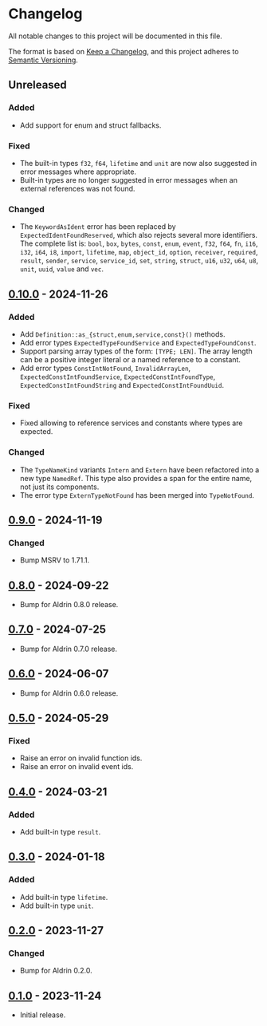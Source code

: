 # Changelog

All notable changes to this project will be documented in this file.

The format is based on [Keep a Changelog](https://keepachangelog.com/en/1.0.0/),
and this project adheres to [Semantic Versioning](https://semver.org/spec/v2.0.0.html).

## Unreleased

### Added

- Add support for enum and struct fallbacks.

### Fixed

- The built-in types `f32`, `f64`, `lifetime` and `unit` are now also suggested in error messages
  where appropriate.
- Built-in types are no longer suggested in error messages when an external references was not
  found.

### Changed

- The `KeywordAsIdent` error has been replaced by `ExpectedIdentFoundReserved`, which also rejects
  several more identifiers. The complete list is: `bool`, `box`, `bytes`, `const`, `enum`, `event`,
  `f32`, `f64`, `fn`, `i16`, `i32`, `i64`, `i8`, `import`, `lifetime`, `map`, `object_id`, `option`,
  `receiver`, `required`, `result`, `sender`, `service`, `service_id`, `set`, `string`, `struct`,
  `u16`, `u32`, `u64`, `u8`, `unit`, `uuid`, `value` and `vec`.

## [0.10.0] - 2024-11-26

### Added

- Add `Definition::as_{struct,enum,service,const}()` methods.
- Add error types `ExpectedTypeFoundService` and `ExpectedTypeFoundConst`.
- Support parsing array types of the form: `[TYPE; LEN]`. The array length can be a positive integer
  literal or a named reference to a constant.
- Add error types `ConstIntNotFound`, `InvalidArrayLen`, `ExpectedConstIntFoundService`,
  `ExpectedConstIntFoundType`, `ExpectedConstIntFoundString` and `ExpectedConstIntFoundUuid`.

### Fixed

- Fixed allowing to reference services and constants where types are expected.

### Changed

- The `TypeNameKind` variants `Intern` and `Extern` have been refactored into a new type
  `NamedRef`. This type also provides a span for the entire name, not just its components.
- The error type `ExternTypeNotFound` has been merged into `TypeNotFound`.

## [0.9.0] - 2024-11-19

### Changed

- Bump MSRV to 1.71.1.

## [0.8.0] - 2024-09-22

- Bump for Aldrin 0.8.0 release.

## [0.7.0] - 2024-07-25

- Bump for Aldrin 0.7.0 release.

## [0.6.0] - 2024-06-07

- Bump for Aldrin 0.6.0 release.

## [0.5.0] - 2024-05-29

### Fixed

- Raise an error on invalid function ids.
- Raise an error on invalid event ids.

## [0.4.0] - 2024-03-21

### Added

- Add built-in type `result`.

## [0.3.0] - 2024-01-18

### Added

- Add built-in type `lifetime`.
- Add built-in type `unit`.

## [0.2.0] - 2023-11-27

### Changed

- Bump for Aldrin 0.2.0.

## [0.1.0] - 2023-11-24

- Initial release.

[0.10.0]: https://github.com/dennis-hamester/aldrin/releases/tag/aldrin-parser-0.10.0
[0.9.0]: https://github.com/dennis-hamester/aldrin/releases/tag/aldrin-parser-0.9.0
[0.8.0]: https://github.com/dennis-hamester/aldrin/releases/tag/aldrin-parser-0.8.0
[0.7.0]: https://github.com/dennis-hamester/aldrin/releases/tag/aldrin-parser-0.7.0
[0.6.0]: https://github.com/dennis-hamester/aldrin/releases/tag/aldrin-parser-0.6.0
[0.5.0]: https://github.com/dennis-hamester/aldrin/releases/tag/aldrin-parser-0.5.0
[0.4.0]: https://github.com/dennis-hamester/aldrin/releases/tag/aldrin-parser-0.4.0
[0.3.0]: https://github.com/dennis-hamester/aldrin/releases/tag/aldrin-parser-0.3.0
[0.2.0]: https://github.com/dennis-hamester/aldrin/releases/tag/aldrin-parser-0.2.0
[0.1.0]: https://github.com/dennis-hamester/aldrin/releases/tag/aldrin-parser-0.1.0
